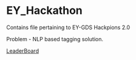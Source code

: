 # EY_Hackathon

Contains file pertaining to EY-GDS Hackpions 2.0

Problem - NLP based tagging solution.

[LeaderBoard](Screenshot-0.jpg)
